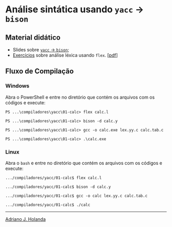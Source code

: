 # Análise sintática usando `yacc` &#8594; `bison`

## Material didático

- Slides sobre [`yacc` &#8594; `bison`]();
- [Exercícios]() sobre análise léxica usando `flex`. [[pdf]()]

## Fluxo de Compilação

### Windows

Abra o PowerShell e entre no diretório que contém os arquivos com os códigos e execute:

```
PS ...\compiladores\yacc\01-calc> flex calc.l

PS ...\compiladores\yacc\01-calc> bison -d calc.y

PS ...\compiladores\yacc\01-calc> gcc -o calc.exe lex.yy.c calc.tab.c

PS ...\compiladores\yacc\01-calc> .\calc.exe
```

### Linux

Abra o `bash` e entre no diretório que contém os arquivos com os códigos e execute:

```
.../compiladores/yacc/01-calc$ flex calc.l

.../compiladores/yacc/01-calc$ bison -d calc.y

.../compiladores/yacc/01-calc$ gcc -o calc lex.yy.c calc.tab.c

.../compiladores/yacc/01-calc$ ./calc
```

---
[Adriano J. Holanda](https://ajholanda.github.io/)